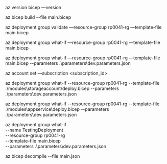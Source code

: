 az version
bicep —version

az bicep build --file main.bicep

az deployment group validate —resource-group rp0041-rg —template-file main.bicep

az deployment group what-if —resource-group rp0041-rg —template-file main.bicep

az deployment group what-if —resource-group rp0041-rg —template-file main.bicep --parameters .\parameters\dev.parameters.json

az account set —subscription <subscription_id>

az deployment group what-if --resource-group rp0041-rg --template-file .\modules\storageaccount\deploy.bicep --parameters .\parameters\dev.parameters.json    

az deployment group what-if --resource-group rp0041-rg --template-file .\modules\appservice\deploy.bicep --parameters .\parameters\dev.parameters.json  

az deployment group what-if \
  --name TestingDeployment \
  --resource-group rp0041-rg \
  --template-file main.bicep \
  --parameters .\parameters\dev.parameters.json

az bicep decompile --file main.json
 